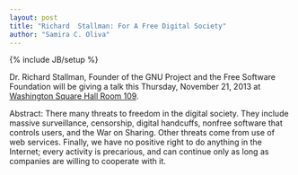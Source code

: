 ```yaml
---
layout: post
title: "Richard  Stallman: For A Free Digital Society"
author: "Samira C. Oliva"
---
```



{% include JB/setup %}

Dr. Richard Stallman, Founder of the GNU Project and the Free Software Foundation
will be giving a talk this Thursday, November 21, 2013 at [Washington Square 
Hall Room 109](http://www.cs.sjsu.edu/colloquium/flyers/2013/stallman.html).  

Abstract: There many threats to freedom in the digital society. They include
massive surveillance, censorship, digital handcuffs, nonfree software 
that controls users, and the War on Sharing. Other threats come from use
of web services. Finally, we have no positive right to do anything in the Internet;
every activity is precarious, and can continue only as long as companies 
are willing to cooperate with it.  




 
